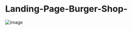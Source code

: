 # Landing-Page-Burger-Shop-
![image](https://github.com/352003/Landing-Page-Burger-Shop-/assets/115883519/678323ea-cf65-42e5-9928-de68c02cfe23)
